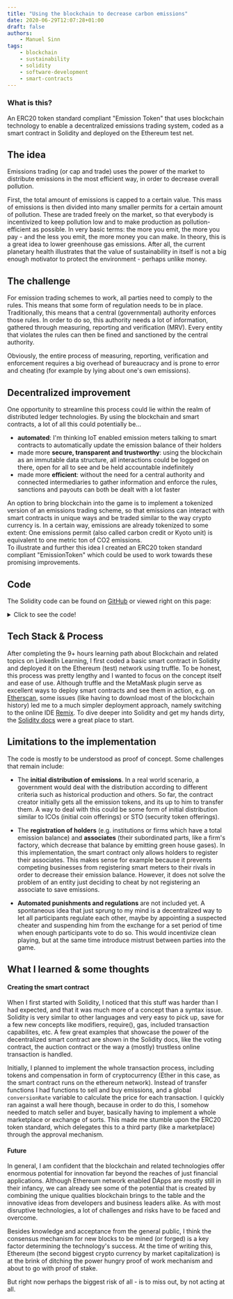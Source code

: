 ```yaml
---
title: "Using the blockchain to decrease carbon emissions"
date: 2020-06-29T12:07:28+01:00
draft: false
authors:
    - Manuel Sinn
tags:
    - blockchain
    - sustainability
    - solidity
    - software-development
    - smart-contracts
---
```


### What is this?
An ERC20 token standard compliant "Emission Token" that uses blockchain technology to enable a  decentralized emissions trading system, coded as a smart contract in Solidity and deployed on the Ethereum test net.


## The idea
Emissions trading (or cap and trade) uses the power of the market to distribute emissions in the most efficient way, in order to decrease overall pollution.

First, the total amount of emissions is capped to a certain value. This mass of emissions is then divided into many smaller permits for a certain amount of pollution. These are traded freely on the market, so that everybody is incentivized to keep pollution low and to make production as pollution-efficient as possible. In very basic terms: the more you emit, the more you pay - and the less you emit, the more money you can make. In theory, this is a great idea to lower greenhouse gas emissions. After all, 
the current planetary health illustrates that the value of sustainability in itself is not a big enough motivator to protect the environment - perhaps unlike money. 



## The challenge
For emission trading schemes to work, all parties need to comply to the rules. This means that some form of regulation needs to be in place. Traditionally, this means that a central (governmental) authority enforces those rules. In order to do so, this authority needs a lot of information, gathered through measuring, reporting and verification (MRV). Every entity that violates the rules can then be fined and sanctioned by the central authority.

Obviously, the entire process of measuring, reporting, verification and enforcement requires a big overhead of bureaucracy and is prone to error and cheating (for example by lying about one's own emissions). 



## Decentralized improvement 
One opportunity to streamline this process could lie within the realm of distributed ledger technologies. By using the blockchain and smart contracts, a lot of all this could potentially be... 

- **automated**: I'm thinking IoT enabled emission meters talking to smart contracts to automatically update  the emission balance of their holders
- made more **secure, transparent and trustworthy**: using the blockchain as an immutable data structure, all interactions could be logged on there, open for all to see and be held accountable indefinitely
- made more **efficient**: without the need for a central authority and connected intermediaries to gather information and enforce the rules, sanctions and payouts can both be dealt with a lot faster

An option to bring blockchain into the game is to implement a tokenized version of an emissions trading scheme, so that emissions can interact with smart contracts in unique ways and be traded similar to the way crypto currency is. In a certain way, emissions are already tokenized to some extent: One emissions permit (also called carbon credit or Kyoto unit) is equivalent to one metric ton of CO2 emissions.  
To illustrate and further this idea I created an ERC20 token standard compliant "EmissionToken" which could be used to work towards these promising improvements.



## Code
The Solidity code can be found on [GitHub](https://github.com/manuelsinn/smart-contracts/blob/master/emissionToken.sol) or viewed right on this page:   



<details>
  <summary>Click to see the code!</summary>

{{< highlight solidity "linenos=false >}}

/*
EmissionToken - PoC implementation
This smart contract is a way to decentralize the current emission trade
and move it to an immutable datastructure, possibly enhancing efficiency,
transparency and trustworthiness.
   
Basic token infrastructure coded along gilad haimovs great tutorial thttps://www.toptal.com/ethereum/create-erc20-token-tutorial
*/

pragma solidity >=0.4.22 <0.7.0;

contract EmissionToken {

    // typical fields to describe the token
    string public constant name = "EmissionToken";
    string public constant symbol = "EMS";
    uint8 public constant decimals = 18;  

    // these events can easily be picked up from the outside, e.g. to react to them on a web app using js
    event Approval(address indexed emissionOwner, address indexed spender, uint amount);
    event Transfer(address indexed from, address indexed to, uint amount);
    event EmissionSpent(address holder, address associate, uint amount);

    mapping(address => uint256) emissionBalances; // stores the current emission balance for every account
    mapping(address => mapping (address => uint256)) allowed; // stores the allowance a delegate has to withdraw emissions from an owner
    mapping(address => address) holderOf; // stores the registered holder to an associate (e.g. the firm to an automatic emission meter)
   
    uint256 totalEmissionsCap; // amount of emissions approved by regulations or similar, set initially before trading
    uint256 deadline; // end of the time frame for the capped amount of emissions

    using SafeMath for uint256; // to counter integer overflow attacks


    constructor(uint256 _totalEmissionsCap, uint256 timeFrame) public {  
        totalEmissionsCap = _totalEmissionsCap;
        emissionBalances[msg.sender] = totalEmissionsCap;
        deadline = now + timeFrame;
    }  
   
   
    //------------------------ ERC20 token standard functions ------------------------

    // returns the total emission tokens in circulation
    function totalSupply() public view returns (uint256) {
        return totalEmissionsCap;
    }
   
    // returns the emission balance of a specific address
    function balanceOf(address emissionOwner) public view returns (uint) {
        return emissionBalances[emissionOwner];
    }

    // used to tranfer amount emissions from the message sender to a specified address
    function transfer(address receiver, uint amount) public beforeDeadline returns (bool) {
        require(amount <= emissionBalances[msg.sender], "You cannot transfer more emissions than you have yourself.");
        require(now < deadline, "You have surpassed the trading time frame for the currently capped amount of emissions.");
        emissionBalances[msg.sender] = emissionBalances[msg.sender].sub(amount);
        emissionBalances[receiver] = emissionBalances[receiver].add(amount);
        emit Transfer(msg.sender, receiver, amount);
        return true;
    }

    // used to approve a delegate to withdraw amount emissions from the message sender's account (e.g. in a marketplace scenario)
    function approve(address delegate, uint amount) public beforeDeadline returns (bool) {
        allowed[msg.sender][delegate] = amount;
        emit Approval(msg.sender, delegate, amount);
        return true;
    }

    // returns the amount of emissions a delegate is approved to withdraw from an owner (set in approve() )
    function allowance(address owner, address delegate) public view returns (uint) {
        return allowed[owner][delegate];
    }

    // used by a delegate (e.g. the marketplace) to shift amount emissions from an owner to a buyer
    function transferFrom(address owner, address buyer, uint amount) public beforeDeadline returns (bool) {
        require(amount <= emissionBalances[owner], "The owner does not have enough emissions to transfer that amount.");    
        require(amount <= allowed[owner][msg.sender], "The owner has not authorized you for that amount.");
   
        emissionBalances[owner] = emissionBalances[owner].sub(amount);
        allowed[owner][msg.sender] = allowed[owner][msg.sender].sub(amount);
        emissionBalances[buyer] = emissionBalances[buyer].add(amount);
        emit Transfer(owner, buyer, amount);
        return true;
    }
   
   
   
    //------------------------ Emissions Trade related functions ------------------------
   
    // ensure that everythings stops after the deadline
    modifier beforeDeadline(){
        require(now < deadline, "You have surpassed the trading time frame for the currently capped amount of emissions.");
        _;
    }
   
    // subtract spent emissions from the tokenized representation
    // will be called from other smart contracts, e.g. IoT enabled emission meters, registered to the holder
    function updateEmissionBalance() public payable beforeDeadline returns (bool) {
        require(isRegistered(msg.sender), "You are not registered to a holder. Please get registered by your holder first.");
        address holder = holderOf[msg.sender];
        emissionBalances[holder] = emissionBalances[holder].sub(msg.value);
        emit EmissionSpent(holder, msg.sender, msg.value);
        return true;
    }
   
    // To prevent misuse (subtracting emissions by unauthorized devices),
    // the associate must first be registered to its holder
    function isRegistered(address associate) private view returns (bool) {
        return holderOf[associate] != address(0);
    }
   
    // register a device or person to authorize them to subtract from your emmissions
    function registerAssociate(address associate) public beforeDeadline returns (bool) {
        // to prevent misuse, only the holder can register an associate
        // - otherwise other parties could register associates which
        // would subtract from your emissions, despite not having spent any
        holderOf[associate] = msg.sender;
        return true;
    }
}


library SafeMath {
    function sub(uint256 a, uint256 b) internal pure returns (uint256) {
      assert(b <= a);
      return a - b;
    }
   
    function add(uint256 a, uint256 b) internal pure returns (uint256) {
      uint256 c = a + b;
      assert(c >= a);
      return c;
    }
}


{{< / highlight>}}

</details>



## Tech Stack & Process
After completing the 9+ hours learning path about Blockchain and related topics on LinkedIn Learning, I first coded a basic smart contract in Solidity and deployed it on the Ethereum (test) network using truffle. To be honest, this process was pretty lengthy and I wanted to focus on the concept itself and ease of use. Although truffle and the MetaMask plugin serve as excellent ways to deploy smart contracts and see them in action, e.g. on [Etherscan](https://etherscan.io/), some issues (like having to download most of the blockchain history) led me to a much simpler deployment approach, namely switching to the online IDE [Remix](https://remix.ethereum.org/).
To dive deeper into Solidity and get my hands dirty, the [Solidity docs](https://solidity.readthedocs.io/en/v0.6.10/solidity-by-example.html) were a great place to start.  




## Limitations to the implementation
The code is mostly to be understood as proof of concept. Some challenges that remain include:

- The **initial distribution of emissions**. In a real world scenario, a government would deal with the distribution according to different criteria such as historical production and others. So far, the contract creator initially gets all the emission tokens, and its up to him to transfer them. A way to deal with this could be some form of initial distribution similar to ICOs (initial coin offerings) or STO (security token offerings).  

- The **registration of holders** (e.g. institutions or firms which have a total emission balance) and **associates** (their subordinated parts, like a firm's factory, which decrease that balance by emitting green house gases). In this implementation, the smart contract only allows holders to register their associates. This makes sense for example because it prevents competing businesses from registering smart meters to their rivals in order to decrease their emission balance. However, it does not solve the problem of an entity just deciding to cheat by not registering an associate to save emissions.   

- **Automated punishments and regulations** are not included yet. A spontaneous idea that just sprung to my mind is a decentralized way to let all participants regulate each other, maybe by appointing a suspected cheater and suspending him from the exchange for a set period of time when enough participants vote to do so. This would incentivize clean playing, but at the same time introduce mistrust between parties into the game.



## What I learned & some thoughts
#### Creating the smart contract
When I first started with Solidity, I noticed that this stuff was harder than I had expected, and that it was much more of a concept than a syntax issue. Solidity is very similar to other languages and very easy to pick up, save for a few new concepts like modifiers, require(), gas, included transaction capabilites, etc. A few great examples that showcase the power of the decentralized smart contract are shown in the Solidity docs, like the voting contract, the auction contract or the way a (mostly) trustless online transaction is handled. 

Initially, I planned to implement the whole transaction process, including tokens and compensation in form of cryptocurrency (Ether in this case, as the smart contract runs on the ethereum network). Instead of transfer functions I had functions to sell and buy emissions, and a global ``` conversionRate ``` variable to calculate the price for each transaction. I quickly ran against a wall here though, because in order to do this, I somehow needed to match seller and buyer, basically having to implement a whole marketplace or exchange of sorts. This made me stumble upon the ERC20 token standard, which delegates this to a third party (like a marketplace) through the approval mechanism.


#### Future
In general, I am confident that the blockchain and related technologies offer enormous potential for innovation far beyond the reaches of just financial applications. Although Ethereum network enabled DApps are mostly still in their infancy, we can already see some of the potential that is created by combining the unique qualities blockchain brings to the table and the innovative ideas from developers and business leaders alike. As with most disruptive technologies, a lot of challenges and risks have to be faced and overcome. 

Besides knowledge and acceptance from the general public, I think the consensus mechanism for new blocks to be mined (or forged) is a key factor determining the technology's success. At the time of writing this, Ethereum (the second biggest crypto currency by market capitalization) is at the brink of ditching the power hungry proof of work mechanism and about to go with proof of stake.

But right now perhaps the biggest risk of all - is to miss out, by not acting at all.